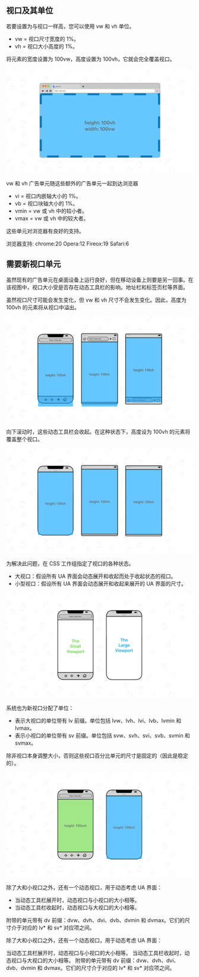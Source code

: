 ## 视口及其单位

若要设置为与视口一样高，您可以使用 vw 和 vh 单位。

- vw = 视口尺寸宽度的 1%。
- vh = 视口大小高度的 1%。

将元素的宽度设置为 100vw，高度设置为 100vh，它就会完全覆盖视口。

![alt text](image-6.png)

vw 和 vh 广告单元随这些额外的广告单元一起到达浏览器

- vi = 视口内嵌轴大小的 1%。
- vb = 视口块轴大小的 1%。
- vmin = vw 或 vh 中的较小者。
- vmax = vw 或 vh 中的较大者。

这些单元对浏览器有良好的支持。

浏览器支持: chrome:20 Opera:12 Fireox:19 Safari:6

## 需要新视口单元

虽然现有的广告单元在桌面设备上运行良好，但在移动设备上则要是另一回事。在该视图中，视口大小受是否存在动态工具栏的影响。地址栏和标签页栏等界面。

虽然视口尺寸可能会发生变化，但 vw 和 vh 尺寸不会发生变化。因此，高度为 100vh 的元素将从视口中溢出。

![alt text](image-7.png)

向下滚动时，这些动态工具栏会收起。在这种状态下，高度设为 100vh 的元素将覆盖整个视口。

![alt text](image-8.png)

为解决此问题，在 CSS 工作组指定了视口的各种状态。

- 大视口：假设所有 UA 界面会动态展开和收起而处于收起状态的视口。
- 小型视口：假设所有 UA 界面会动态展开和收起来展开的 UA 界面的尺寸。

![alt text](image-9.png)

系统也为新视口分配了单位：

- 表示大视口的单位带有 lv 前缀。单位包括 lvw、lvh、lvi、lvb、lvmin 和 lvmax。
- 表示小视口的单位带有 sv 前缀。单位包括 svw、svh、svi、svb、svmin 和 svmax。

除非视口本身调整大小，否则这些视口百分比单元的尺寸是固定的（因此是稳定的）。

![alt text](image-10.png)

除了大和小视口之外，还有一个动态视口，用于动态考虑 UA 界面：

- 当动态工具栏展开时，动态视口与小视口的大小相等。
- 当动态工具栏收起时，动态视口与大视口的大小相等。

附带的单元带有 dv 前缀：dvw、dvh、dvi、dvb、dvmin 和 dvmax。它们的尺寸介于对应的 lv* 和 sv* 对应项之间。

除了大和小视口之外，还有一个动态视口，用于动态考虑 UA 界面：

当动态工具栏展开时，动态视口与小视口的大小相等。
当动态工具栏收起时，动态视口与大视口的大小相等。
附带的单元带有 dv 前缀：dvw、dvh、dvi、dvb、dvmin 和 dvmax。它们的尺寸介于对应的 lv* 和 sv* 对应项之间。
